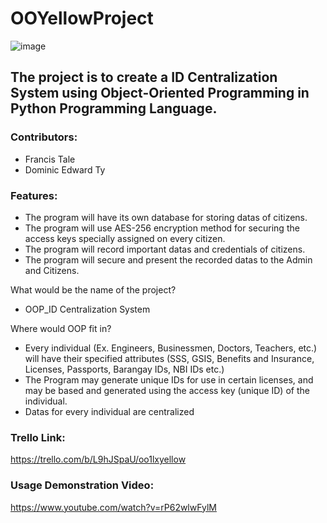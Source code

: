 # OOYellowProject
![image](https://user-images.githubusercontent.com/74747917/145934846-53a9c8e0-fc1e-4782-9ac3-fcd2ec0f50e5.png)

## The project is to create a ID Centralization System using Object-Oriented Programming in Python Programming Language. ##

### Contributors: ###
* Francis Tale
* Dominic Edward Ty

### Features: ###
* The program will have its own database for storing datas of citizens.
* The program will use AES-256 encryption method for securing the access keys specially assigned on every citizen.
* The program will record important datas and credentials of citizens.
* The program will secure and present the recorded datas to the Admin and Citizens.

What would be the name of the project?
* OOP_ID Centralization System

Where would OOP fit in?
* Every individual (Ex. Engineers, Businessmen, Doctors, Teachers, etc.) will have their specified attributes (SSS, GSIS, Benefits and Insurance, Licenses, Passports, Barangay IDs, NBI IDs etc.)
* The Program may generate unique IDs for use in certain licenses, and may be based and generated using the access key (unique ID) of the individual.
* Datas for every individual are centralized

### Trello Link: ###
https://trello.com/b/L9hJSpaU/oo1lxyellow

### Usage Demonstration Video: ###
https://www.youtube.com/watch?v=rP62wlwFylM
